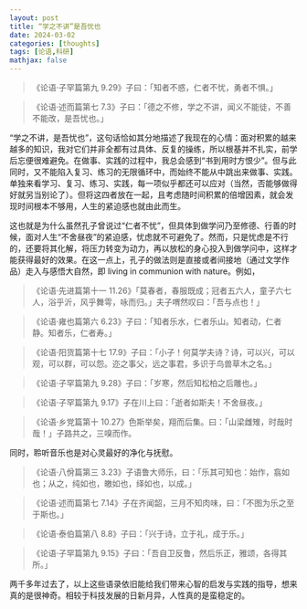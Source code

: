 ```yaml
---
layout: post
title: “学之不讲”是吾忧也
date: 2024-03-02
categories: [thoughts]
tags: [论语,科研]
mathjax: false
---
```


> 《论语·子罕篇第九 9.29》子曰：「知者不惑，仁者不忧，勇者不惧。」

> 《论语·述而篇第七 7.3》子曰：「德之不修，学之不讲，闻义不能徒，不善不能改，是吾忧也。」

“学之不讲，是吾忧也”，这句话恰如其分地描述了我现在的心情：面对积累的越来越多的知识，我对它们并非全都有过具体、反复的操练，所以根基并不扎实，前学后忘便很难避免。在做事、实践的过程中，我总会感到“书到用时方恨少”。但与此同时，又不能陷入复习、练习的无限循环中，而始终不能从中跳出来做事、实践。单独来看学习、复习、练习、实践，每一项似乎都还可以应对（当然，否能够做得好就另当别论了）。但将这四者放在一起，且考虑随时间积累的倍增因素，就会发现时间根本不够用，人生的紧迫感也就由此而生。

这也就是为什么虽然孔子曾说过“仁者不忧”，但具体到做学问乃至修德、行善的时候，面对人生“不舍昼夜”的紧迫感，忧虑就不可避免了。然而，只是忧虑是不行的，还要将其化解，将压力转变为动力，再以放松的身心投入到做学问中，这样才能获得最好的效果。在这一点上，孔子的做法则是直接或者间接地（通过文学作品）走入与感悟大自然，即 living in communion with nature。例如，

> 《论语·先进篇第十一 11.26》「莫春者，春服既成；冠者五六人，童子六七人，浴乎沂，风乎舞雩，咏而归。」夫子喟然叹曰：「吾与点也！」

> 《论语·雍也篇第六 6.23》子曰：「知者乐水，仁者乐山。知者动，仁者静。知者乐，仁者寿。」

> 《论语·阳货篇第十七 17.9》子曰：「小子！何莫学夫诗？诗，可以兴，可以观，可以群，可以怨。迩之事父，远之事君，多识于鸟兽草木之名。」

> 《论语·子罕篇第九 9.28》子曰：「岁寒，然后知松柏之后雕也。」

> 《论语·子罕篇第九 9.17》子在川上曰：「逝者如斯夫！不舍昼夜。」

> 《论语·乡党篇第十 10.27》色斯举矣，翔而后集。曰：「山梁雌雉，时哉时哉！」子路共之，三嗅而作。

同时，聆听音乐也是对心灵最好的净化与抚慰。

> 《论语·八佾篇第三 3.23》子语鲁大师乐，曰：「乐其可知也：始作，翕如也；从之，纯如也，皦如也，绎如也，以成。」

> 《论语·述而篇第七 7.14》子在齐闻韶，三月不知肉味，曰：「不图为乐之至于斯也。」

> 《论语·泰伯篇第八 8.8》子曰：「兴于诗，立于礼，成于乐。」

> 《论语·子罕篇第九 9.15》子曰：「吾自卫反鲁，然后乐正，雅颂，各得其所。」

两千多年过去了，以上这些语录依旧能给我们带来心智的启发与实践的指导，想来真的是很神奇。相较于科技发展的日新月异，人性真的是蛮稳定的。
